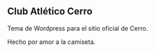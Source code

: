 ## Club Atlético Cerro

Tema de Wordpress para el sitio oficial de Cerro.

Hecho por amor a la camiseta.